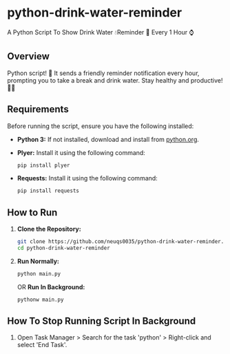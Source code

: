 # python-drink-water-reminder
A Python Script To Show Drink Water  💧Reminder 🔔 Every 1 Hour ⌚

## Overview

 Python script! 🚰 It sends a friendly reminder notification every hour, prompting you to take a break and drink water. Stay healthy and productive! 💪🌊

## Requirements

Before running the script, ensure you have the following installed:

- **Python 3:** If not installed, download and install from [python.org](https://www.python.org/downloads/).
- **Plyer:** Install it using the following command:

    ```bash
    pip install plyer
    ```
- **Requests:** Install it using the following command:

    ```bash
    pip install requests
    ```
## How to Run

1. **Clone the Repository:**
   ```bash
   git clone https://github.com/neuqs0035/python-drink-water-reminder.git
   cd python-drink-water-reminder
   ```
2. **Run Normally:**
   ```bash
   python main.py
   ```

   OR
   **Run In Background:**
   ```bash
   pythonw main.py
   ```

## How To Stop Running Script In Background

1. Open Task Manager > Search for the task 'python' > Right-click and select 'End Task'.
